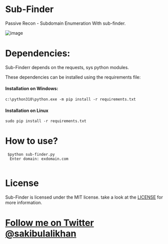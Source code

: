 # Sub-Finder
Passive Recon - Subdomain Enumeration With sub-finder.

![image](https://user-images.githubusercontent.com/75080608/158007978-4c326bb3-1155-4517-8414-0615664c886e.png)

# Dependencies:
Sub-Finderr depends on the requests, sys python modules.

These dependencies can be installed using the requirements file:

#### Installation on Windows:
```
c:\python310\python.exe -m pip install -r requirements.txt
```

#### Installation on Linux
```
sudo pip install -r requirements.txt
```
# How to use?

```
 $python sub-finder.py
  Enter domain: exdomain.com
 
 ```

# License
Sub-Finder is licensed under the MIT license. take a look at the [LICENSE](https://github.com/sakibulalikhan/sub-finder/blob/main/LICENSE) for more information.

# [Follow me on Twitter](https://twitter.com/sakibulalikhan) [@sakibulalikhan](https://twitter.com/sakibulalikhan)
